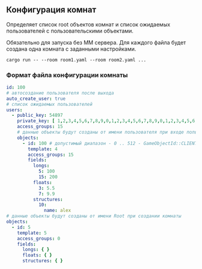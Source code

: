 ## Конфигурация комнат
Определяет список root объектов комнат и список ожидаемых пользователей с пользовательскими объектами.

Обязательно для запуска без MM сервера. Для каждого файла будет создана одна комната с заданными настройками. 
```shell script
cargo run -- --room room1.yaml --room room2.yaml ...
```

### Формат файла конфигурации комнаты
```yaml
id: 100
# автосоздание пользователя после выхода
auto_create_user: true 
# список ожидаемых пользователей
users:
  - public_key: 54897
    private_key: [ 1,2,3,4,5,6,7,8,9,0,1,2,3,4,5,6,7,8,9,0,1,2,3,4,5,6,7,8,9,0,1,2 ]
    access_groups: 15
    # данные объекты будут созданы от имени пользователя при входе пользователя в комнату
    objects:
      - id: 100 # допустимый диапазон - 0 .. 512 - GameObjectId::CLIENT_OBJECT_ID_OFFSET
        template: 4
        access_groups: 15
        fields:
          longs:
            5: 100
            15: 200
          floats:
            3: 5.5
            7: 9.9
          structures:
            10:
              name: alex
# данные объекты будут созданы от имени Root при создании комнаты
objects:
  - id: 5
    template: 5
    access_groups: 0
    fields:
      longs: { }
      floats: { }
      structures: { }
```